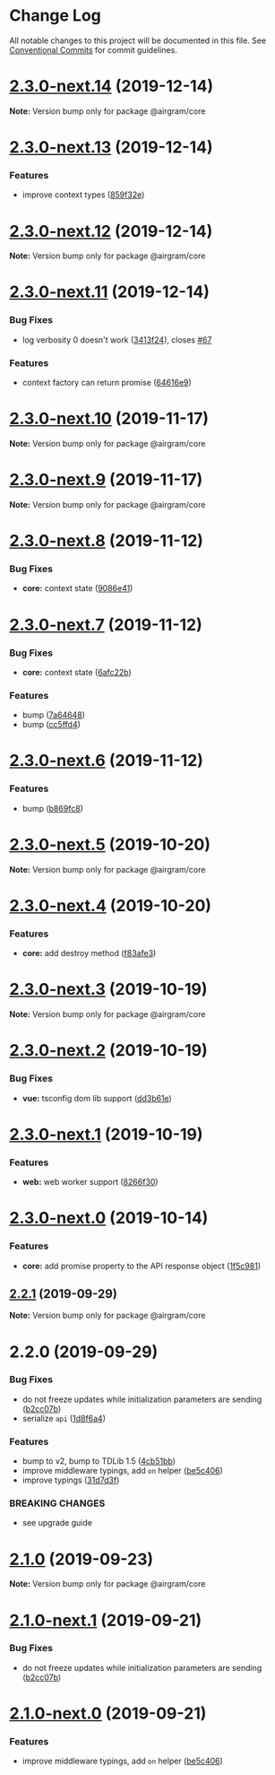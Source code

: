 # Change Log

All notable changes to this project will be documented in this file.
See [Conventional Commits](https://conventionalcommits.org) for commit guidelines.

# [2.3.0-next.14](https://github.com/airgram/airgram/compare/@airgram/core@2.3.0-next.13...@airgram/core@2.3.0-next.14) (2019-12-14)

**Note:** Version bump only for package @airgram/core





# [2.3.0-next.13](https://github.com/airgram/airgram/compare/@airgram/core@2.3.0-next.12...@airgram/core@2.3.0-next.13) (2019-12-14)


### Features

* improve context types ([859f32e](https://github.com/airgram/airgram/commit/859f32e12bce087c2ed44cc96bc65022d2115413))





# [2.3.0-next.12](https://github.com/airgram/airgram/compare/@airgram/core@2.3.0-next.11...@airgram/core@2.3.0-next.12) (2019-12-14)

**Note:** Version bump only for package @airgram/core





# [2.3.0-next.11](https://github.com/airgram/airgram/compare/@airgram/core@2.3.0-next.10...@airgram/core@2.3.0-next.11) (2019-12-14)


### Bug Fixes

* log verbosity 0 doesn't work ([3413f24](https://github.com/airgram/airgram/commit/3413f243d1759e60e2ee563cc271178e78d3f72c)), closes [#67](https://github.com/airgram/airgram/issues/67)


### Features

* context factory can return promise ([64616e9](https://github.com/airgram/airgram/commit/64616e9a8607c95ab78e2531818221b7acd4e8f6))





# [2.3.0-next.10](https://github.com/airgram/airgram/compare/@airgram/core@2.3.0-next.9...@airgram/core@2.3.0-next.10) (2019-11-17)

**Note:** Version bump only for package @airgram/core





# [2.3.0-next.9](https://github.com/airgram/airgram/compare/@airgram/core@2.1.1...@airgram/core@2.3.0-next.9) (2019-11-17)

**Note:** Version bump only for package @airgram/core





# [2.3.0-next.8](https://github.com/esindger/airgram/compare/@airgram/core@2.3.0-next.7...@airgram/core@2.3.0-next.8) (2019-11-12)


### Bug Fixes

* **core:** context state ([9086e41](https://github.com/esindger/airgram/commit/9086e41))





# [2.3.0-next.7](https://github.com/esindger/airgram/compare/@airgram/core@2.3.0-next.6...@airgram/core@2.3.0-next.7) (2019-11-12)


### Bug Fixes

* **core:** context state ([6afc22b](https://github.com/esindger/airgram/commit/6afc22b))


### Features

* bump ([7a64648](https://github.com/esindger/airgram/commit/7a64648))
* bump ([cc5ffd4](https://github.com/esindger/airgram/commit/cc5ffd4))





# [2.3.0-next.6](https://github.com/esindger/airgram/compare/@airgram/core@2.3.0-next.5...@airgram/core@2.3.0-next.6) (2019-11-12)


### Features

* bump ([b869fc8](https://github.com/esindger/airgram/commit/b869fc8))





# [2.3.0-next.5](https://github.com/esindger/airgram/compare/@airgram/core@2.3.0-next.4...@airgram/core@2.3.0-next.5) (2019-10-20)

**Note:** Version bump only for package @airgram/core





# [2.3.0-next.4](https://github.com/esindger/airgram/compare/@airgram/core@2.3.0-next.3...@airgram/core@2.3.0-next.4) (2019-10-20)


### Features

* **core:** add destroy method ([f83afe3](https://github.com/esindger/airgram/commit/f83afe3))





# [2.3.0-next.3](https://github.com/esindger/airgram/compare/@airgram/core@2.3.0-next.2...@airgram/core@2.3.0-next.3) (2019-10-19)

**Note:** Version bump only for package @airgram/core





# [2.3.0-next.2](https://github.com/esindger/airgram/compare/@airgram/core@2.3.0-next.1...@airgram/core@2.3.0-next.2) (2019-10-19)


### Bug Fixes

* **vue:** tsconfig dom lib support ([dd3b61e](https://github.com/esindger/airgram/commit/dd3b61e))





# [2.3.0-next.1](https://github.com/esindger/airgram/compare/@airgram/core@2.3.0-next.0...@airgram/core@2.3.0-next.1) (2019-10-19)


### Features

* **web:** web worker support ([8266f30](https://github.com/esindger/airgram/commit/8266f30))





# [2.3.0-next.0](https://github.com/esindger/airgram/compare/@airgram/core@2.2.1...@airgram/core@2.3.0-next.0) (2019-10-14)


### Features

* **core:** add promise property to the API response object ([1f5c981](https://github.com/esindger/airgram/commit/1f5c981))





## [2.2.1](https://github.com/esindger/airgram/compare/@airgram/core@2.2.0...@airgram/core@2.2.1) (2019-09-29)

**Note:** Version bump only for package @airgram/core





# 2.2.0 (2019-09-29)


### Bug Fixes

* do not freeze updates while initialization parameters are sending ([b2cc07b](https://github.com/esindger/airgram/commit/b2cc07b))
* serialize `api` ([1d8f6a4](https://github.com/esindger/airgram/commit/1d8f6a4))


### Features

* bump to v2, bump to TDLib 1.5 ([4cb51bb](https://github.com/esindger/airgram/commit/4cb51bb))
* improve middleware typings, add `on` helper ([be5c406](https://github.com/esindger/airgram/commit/be5c406))
* improve typings ([31d7d3f](https://github.com/esindger/airgram/commit/31d7d3f))


### BREAKING CHANGES

* see upgrade guide





# [2.1.0](https://github.com/airgram/airgram/compare/@airgram/core@2.1.0-next.1...@airgram/core@2.1.0) (2019-09-23)

**Note:** Version bump only for package @airgram/core





# [2.1.0-next.1](https://github.com/airgram/airgram/compare/@airgram/core@2.1.0-next.0...@airgram/core@2.1.0-next.1) (2019-09-21)


### Bug Fixes

* do not freeze updates while initialization parameters are sending ([b2cc07b](https://github.com/airgram/airgram/commit/b2cc07b))





# [2.1.0-next.0](https://github.com/airgram/airgram/compare/@airgram/core@2.0.1...@airgram/core@2.1.0-next.0) (2019-09-21)


### Features

* improve middleware typings, add `on` helper ([be5c406](https://github.com/airgram/airgram/commit/be5c406))
